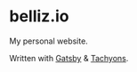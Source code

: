 # belliz.io

My personal website.

Written with [Gatsby](https://www.gatsbyjs.org/) & [Tachyons](https://tachyons.io/).
